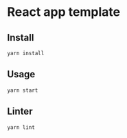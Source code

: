 # React app template


## Install

    yarn install


## Usage

    yarn start


## Linter

    yarn lint
